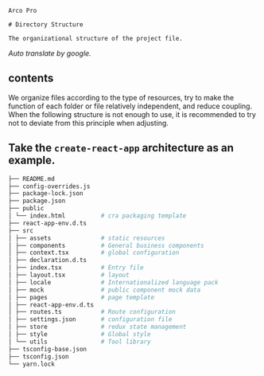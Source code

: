 `````
Arco Pro

# Directory Structure

The organizational structure of the project file.
`````

*Auto translate by google.*

## contents

We organize files according to the type of resources, try to make the function of each folder or file relatively independent, and reduce coupling. When the following structure is not enough to use, it is recommended to try not to deviate from this principle when adjusting.

## Take the `create-react-app` architecture as an example.

```bash
├── README.md
├── config-overrides.js
├── package-lock.json
├── package.json
├── public
│ └── index.html          # cra packaging template
├── react-app-env.d.ts
├── src
│ ├── assets              # static resources
│ ├── components          # General business components
│ ├── context.tsx         # global configuration
│ ├── declaration.d.ts
│ ├── index.tsx           # Entry file
│ ├── layout.tsx          # layout
│ ├── locale              # Internationalized language pack
│ ├── mock                # public component mock data
│ ├── pages               # page template
│ ├── react-app-env.d.ts
│ ├── routes.ts           # Route configuration
│ ├── settings.json       # configuration file
│ ├── store               # redux state management
│ ├── style               # Global style
│ └── utils               # Tool library
├── tsconfig-base.json
├── tsconfig.json
└── yarn.lock
```

